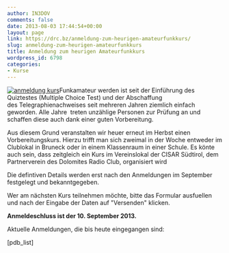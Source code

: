 ```yaml
---
author: IN3DOV
comments: false
date: 2013-08-03 17:44:54+00:00
layout: page
link: https://drc.bz/anmeldung-zum-heurigen-amateurfunkkurs/
slug: anmeldung-zum-heurigen-amateurfunkkurs
title: Anmeldung zum heurigen Amateurfunkkurs
wordpress_id: 6798
categories:
- Kurse
---
```


[![anmeldung kurs](https://drc.bz/wp-content/uploads/2013/08/anmeldung-kurs1.jpg)](https://drc.bz/wp-content/uploads/2013/08/anmeldung-kurs1.jpg)Funkamateur werden ist seit der Einführung des Quiztestes (Multiple Choice Test) und der Abschaffung des Telegraphienachweises seit mehreren Jahren ziemlich einfach geworden. Alle Jahre  treten unzählige Personen zur Prüfung an und schaffen diese auch dank einer guten Vorbereitung.




Aus diesem Grund veranstalten wir heuer erneut im Herbst einen Vorbereitungskurs. Hierzu trifft man sich zweimal in der Woche entweder im Clublokal in Bruneck oder in einem Klassenraum in einer Schule. Es könte auch sein, dass zeitgleich ein Kurs im Vereinslokal der CISAR Südtirol, dem Partnerverein des Dolomites Radio Club, organisiert wird




Die defintiven Details werden erst nach den Anmeldungen im September festgelegt und bekanntgegeben.




Wer am nächsten Kurs teilnehmen möchte, bitte das Formular ausfuellen und nach der Eingabe der Daten auf "Versenden" klicken.


**Anmeldeschluss ist der 10. September 2013.**



Aktuelle Anmeldungen, die bis heute eingegangen sind:

[pdb_list]




